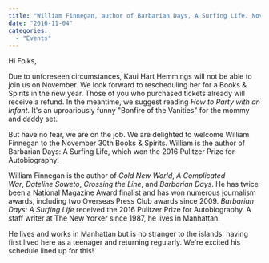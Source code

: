 ```yaml
---
title: "William Finnegan, author of Barbarian Days, A Surfing Life. November 30th!!"
date: "2016-11-04"
categories: 
  - "Events"
---
```


Hi Folks,

Due to unforeseen circumstances, Kaui Hart Hemmings will not be able to join us on November. We look forward to rescheduling her for a Books & Spirits in the new year. Those of you who purchased tickets already will receive a refund. In the meantime, we suggest reading _How to Party with an Infant_. It's an uproariously funny "Bonfire of the Vanities" for the mommy and daddy set.

But have no fear, we are on the job. We are delighted to welcome William Finnegan to the November 30th Books & Spirits. William is the author of Barbarian Days: A Surfing Life, which won the 2016 Pulitzer Prize for Autobiography!

William Finnegan is the author of _Cold New World_, _A Complicated War_, _Dateline Soweto_, _Crossing the Line_, and _Barbarian Days_. He has twice been a National Magazine Award finalist and has won numerous journalism awards, including two Overseas Press Club awards since 2009. _Barbarian Days: A Surfing Life_ received the 2016 Pulitzer Prize for Autobiography. A staff writer at The New Yorker since 1987, he lives in Manhattan.

He lives and works in Manhattan but is no stranger to the islands, having first lived here as a teenager and returning regularly. We're excited his schedule lined up for this!
